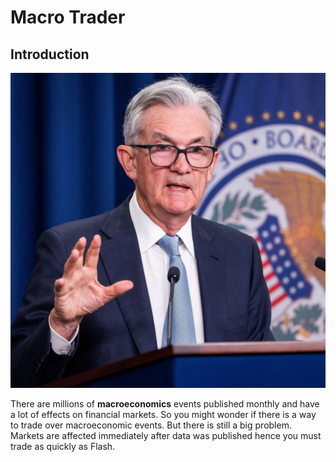 # Macro Trader

## Introduction

![powell](asset/powell.jpeg)

There are millions of __macroeconomics__ events published monthly and have a lot of effects on financial markets. 
So you might wonder if there is a way to trade over macroeconomic events. But there is still a big problem. 
Markets are affected immediately after data was published hence you must trade as quickly as Flash.